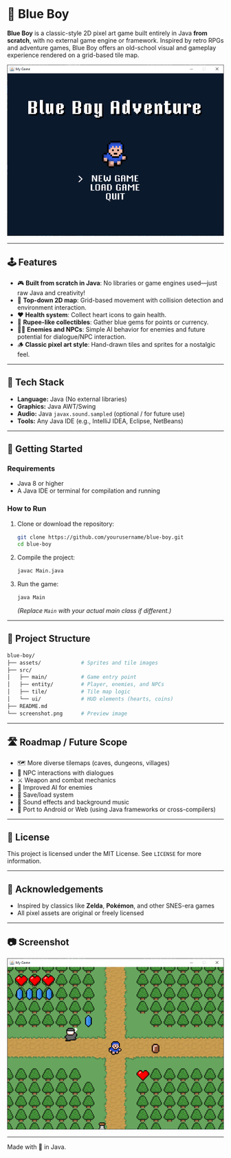 
# 💙 Blue Boy

**Blue Boy** is a classic-style 2D pixel art game built entirely in Java **from scratch**, with no external game engine or framework. Inspired by retro RPGs and adventure games, Blue Boy offers an old-school visual and gameplay experience rendered on a grid-based tile map.

![Gameplay Screenshot](./res/Screenshot/startscreen.png)

---

## 🕹️ Features

- 🎮 **Built from scratch in Java**: No libraries or game engines used—just raw Java and creativity!
- 🧭 **Top-down 2D map**: Grid-based movement with collision detection and environment interaction.
- ❤️ **Health system**: Collect heart icons to gain health.
- 💎 **Rupee-like collectibles**: Gather blue gems for points or currency.
- 🧍‍♂️ **Enemies and NPCs**: Simple AI behavior for enemies and future potential for dialogue/NPC interaction.
- 🪵 **Classic pixel art style**: Hand-drawn tiles and sprites for a nostalgic feel.

---

## 🧱 Tech Stack

- **Language:** Java (No external libraries)
- **Graphics:** Java AWT/Swing
- **Audio:** Java `javax.sound.sampled` (optional / for future use)
- **Tools:** Any Java IDE (e.g., IntelliJ IDEA, Eclipse, NetBeans)

---

## 🚀 Getting Started

### Requirements

- Java 8 or higher
- A Java IDE or terminal for compilation and running

### How to Run

1. Clone or download the repository:
   ```bash
   git clone https://github.com/yourusername/blue-boy.git
   cd blue-boy
   ```

2. Compile the project:
   ```bash
   javac Main.java
   ```

3. Run the game:
   ```bash
   java Main
   ```

   *(Replace `Main` with your actual main class if different.)*

---

## 📁 Project Structure

```bash
blue-boy/
├── assets/             # Sprites and tile images
├── src/
│   ├── main/           # Game entry point
│   ├── entity/         # Player, enemies, and NPCs
│   ├── tile/           # Tile map logic
│   └── ui/             # HUD elements (hearts, coins)
├── README.md
└── screenshot.png      # Preview image
```

---

## 🛣️ Roadmap / Future Scope

- 🗺️ More diverse tilemaps (caves, dungeons, villages)
- 👥 NPC interactions with dialogues
- ⚔️ Weapon and combat mechanics
- 🧠 Improved AI for enemies
- 💾 Save/load system
- 🎵 Sound effects and background music
- 🧪 Port to Android or Web (using Java frameworks or cross-compilers)

---

## 📜 License

This project is licensed under the MIT License. See `LICENSE` for more information.

---

## 🙌 Acknowledgements

- Inspired by classics like **Zelda**, **Pokémon**, and other SNES-era games
- All pixel assets are original or freely licensed

---

## 📷 Screenshot

![Blue Boy Gameplay](./res/Screenshot/startlocation.png)

---

Made with 💙 in Java.
